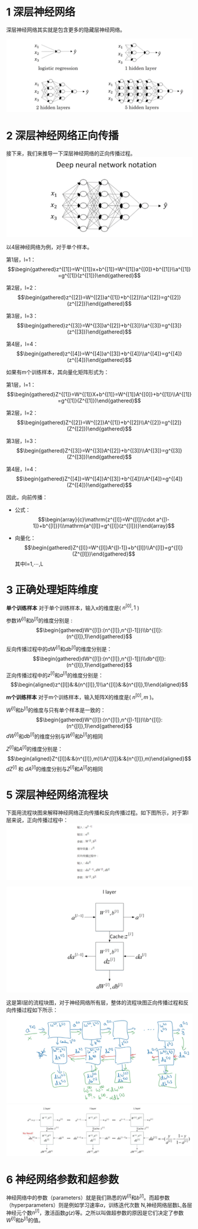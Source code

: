 # 1 深层神经网络

深层神经网络其实就是包含更多的隐藏层神经网络。

![](assets/4深层神经网络.png)

# 2 深层神经网络正向传播

接下来，我们来推导一下深层神经网络的正向传播过程。
![](assets/4深层神经网络_1.png)

以4层神经网络为例，对于单个样本。

第1层，l=1：
$$\begin{gathered}z^{[1]}=W^{[1]}x+b^{[1]}=W^{[1]}a^{[0]}+b^{[1]}\\a^{[1]}=g^{[1]}(z^{[1]})\end{gathered}$$

第2层，l=2：
$$\begin{gathered}z^{[2]}=W^{[2]}a^{[1]}+b^{[2]}\\a^{[2]}=g^{[2]}(z^{[2]})\end{gathered}$$

第3层，l=3：
$$\begin{gathered}z^{[3]}=W^{[3]}a^{[2]}+b^{[3]}\\a^{[3]}=g^{[3]}(z^{[3]})\end{gathered}$$

第4层，l=4：
$$\begin{gathered}z^{[4]}=W^{[4]}a^{[3]}+b^{[4]}\\a^{[4]}=g^{[4]}(z^{[4]})\end{gathered}$$

如果有m个训练样本，其向量化矩阵形式为：

第1层，l=1：
$$\begin{gathered}Z^{[1]}=W^{[1]}X+b^{[1]}=W^{[1]}A^{[0]}+b^{[1]}\\A^{[1]}=g^{[1]}(Z^{[1]})\end{gathered}$$

第2层，l=2：
$$\begin{gathered}Z^{[2]}=W^{[2]}A^{[1]}+b^{[2]}\\A^{[2]}=g^{[2]}(Z^{[2]})\end{gathered}$$

第3层，l=3：
$$\begin{gathered}Z^{[3]}=W^{[3]}A^{[2]}+b^{[3]}\\A^{[3]}=g^{[3]}(Z^{[3]})\end{gathered}$$

第4层，l=4：
$$\begin{gathered}Z^{[4]}=W^{[4]}A^{[3]}+b^{[4]}\\A^{[4]}=g^{[4]}(Z^{[4]})\end{gathered}$$

因此，向前传播：
- 公式：
$$\begin{array}{c}\mathrm{z^{[l]}=W^{[l]}\cdot a^{[l-1]}+b^{[l]}}\\\mathrm{a^{[l]}=g^{[l]}(z^{[l]})}\end{array}$$

- 向量化：
$$\begin{gathered}Z^{[l]}=W^{[l]}A^{[l-1]}+b^{[l]}\\A^{[l]}=g^{[l]}(Z^{[l]})\end{gathered}$$
其中l=1,⋯,L

# 3 正确处理矩阵维度

**单个训练样本**
对于单个训练样本，输入x的维度是( $n^{[0]},1$ ) 

参数$W^{[l]}$和$b^{[l]}$的维度分别是 :
$$\begin{gathered}W^{[l]}:(n^{[l]},n^{[l-1]})\\b^{[l]}:(n^{[l]},1)\end{gathered}$$

反向传播过程中的$dW^{[l]}$和$db^{[l]}$的维度分别是：
$$\begin{gathered}dW^{[l]}:(n^{[l]},n^{[l-1]})\\db^{[l]}:(n^{[l]},1)\end{gathered}$$
正向传播过程中的$z^{[l]}$和$a^{[l]}$的维度分别是：
$$\begin{aligned}z^{[l]}&:&(n^{[l]},1)\\a^{[l]}&:&(n^{[l]},1)\end{aligned}$$

**m个训练样本**
对于m个训练样本，输入矩阵X的维度是( $n^{[0]},m$ )。

$W^{[l]}$和$b^{[l]}$的维度与只有单个样本是一致的：
$$\begin{gathered}W^{[l]}:(n^{[l]},n^{[l-1]})\\b^{[l]}:(n^{[l]},1)\end{gathered}$$
$dW^{[l]}$和$db^{[l]}$的维度分别与$W^{[l]}$和$b^{[l]}$的相同

$Z^{[l]}$和$A^{[l]}$的维度分别是：
$$\begin{aligned}Z^{[l]}&:&(n^{[l]},m)\\A^{[l]}&:&(n^{[l]},m)\end{aligned}$$
$dZ^{[l]}$ 和 $dA^{[l]}$的维度分别与$Z^{[l]}$和$A^{[l]}$的相同

# 5 深层神经网络流程块

下面用流程块图来解释神经网络正向传播和反向传播过程。如下图所示，对于第l层来说，正向传播过程中：
![](assets/4深层神经网络_2.png)


![](assets/4深层神经网络_3.png)

这是第l层的流程块图，对于神经网络所有层，整体的流程块图正向传播过程和反向传播过程如下所示：
![](assets/4深层神经网络_4.png)
![](assets/4深层神经网络_5.png)

# 6 神经网络参数和超参数

神经网络中的参数（parameters）就是我们熟悉的$W^{[l]}$和$b^{[l]}$。而超参数（hyperparameters）则是例如学习速率$\alpha$，训练迭代次数 N,神经网络层数L,各层神经元个数$n^{[l]}$，激活函数$g(z)$等。之所以叫做超参数的原因是它们决定了参数$W^{[l]}$和$b^{[l]}$的值。